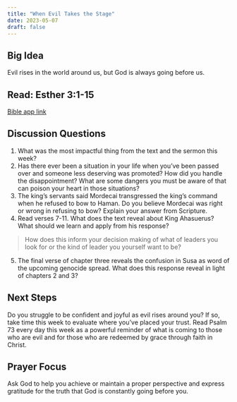 ```yaml
---
title: "When Evil Takes the Stage"
date: 2023-05-07
draft: false
---
```


## Big Idea
Evil rises in the world around us, but God is always going before us.

## Read: Esther 3:1-15
[Bible app link](https://www.bible.com/bible/59/EST.3.ESV)

## Discussion Questions
1. What was the most impactful thing from the text and the sermon this week?
2. Has there ever been a situation in your life when you’ve been passed over and someone
less deserving was promoted? How did you handle the disappointment? What are some
dangers you must be aware of that can poison your heart in those situations?
3. The king’s servants said Mordecai transgressed the king’s command when he refused to
bow to Haman. Do you believe Mordecai was right or wrong in refusing to bow? Explain
your answer from Scripture.
4. Read verses 7-11. What does the text reveal about King Ahasuerus? What should we
learn and apply from his response?
> How does this inform your decision making of what of leaders you look for or the kind of leader you yourself want to be?
5. The final verse of chapter three reveals the confusion in Susa as word of the upcoming
genocide spread. What does this response reveal in light of chapters 2 and 3?

## Next Steps
Do you struggle to be confident and joyful as evil rises around you? If so, take time this week to
evaluate where you’ve placed your trust. Read Psalm 73 every day this week as a powerful
reminder of what is coming to those who are evil and for those who are redeemed by grace
through faith in Christ.
## Prayer Focus
Ask God to help you achieve or maintain a proper perspective and express gratitude for the
truth that God is constantly going before you.